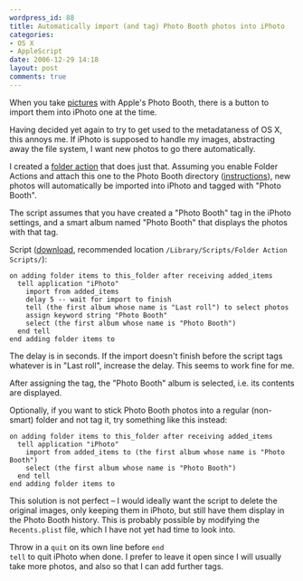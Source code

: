 ```yaml
---
wordpress_id: 88
title: Automatically import (and tag) Photo Booth photos into iPhoto
categories:
- OS X
- AppleScript
date: 2006-12-29 14:18
layout: post
comments: true
---
```

When you take <a href="http://flickr.com/photos/malesca/tags/photobooth/">pictures</a> with Apple's Photo Booth, there is a button to import them into iPhoto one at the time.

Having decided yet again to try to get used to the metadataness of OS X, this annoys me. If iPhoto is supposed to handle my images, abstracting away the file system, I want new photos to go there automatically.

I created a <a href="http://www.apple.com/applescript/folderactions/">folder action</a> that does just that. Assuming you enable Folder Actions and attach this one to the Photo Booth directory (<a href="http://www.apple.com/applescript/folderactions/01.html">instructions</a>), new photos will automatically be imported into iPhoto and tagged with "Photo Booth".

<!--more-->

The script assumes that you have created a "Photo Booth" tag in the iPhoto settings, and a smart album named "Photo Booth" that displays the photos with that tag.

Script (<a href="http://henrik.nyh.se/uploads/add%20-%20import%20into%20iPhoto%20and%20tag%20with%20%22Photo%20Booth%22.scpt">download</a>, recommended location <code>/Library/Scripts/Folder Action Scripts/</code>):

``` applescript
on adding folder items to this_folder after receiving added_items
  tell application "iPhoto"
    import from added_items
    delay 5 -- wait for import to finish
    tell (the first album whose name is "Last roll") to select photos
    assign keyword string "Photo Booth"
    select (the first album whose name is "Photo Booth")
  end tell
end adding folder items to
```

The delay is in seconds. If the import doesn't finish before the script tags whatever is in "Last roll", increase the delay. This seems to work fine for me.

After assigning the tag, the "Photo Booth" album is selected, i.e. its contents are displayed.

Optionally, if you want to stick Photo Booth photos into a regular (non-smart) folder and not tag it, try something like this instead:

``` applescript
on adding folder items to this_folder after receiving added_items
  tell application "iPhoto"
    import from added_items to (the first album whose name is "Photo Booth")
    select (the first album whose name is "Photo Booth")
  end tell
end adding folder items to
```

This solution is not perfect &ndash; I would ideally want the script to delete the original images, only keeping them in iPhoto, but still have them display in the Photo Booth history. This is probably possible by modifying the <code>Recents.plist</code> file, which I have not yet had time to look into.

Throw in a <code>quit</code> on its own line before <code>end tell</code> to quit iPhoto when done. I prefer to leave it open since I will usually take more photos, and also so that I can add further tags.
